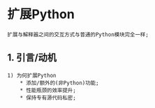 # **扩展Python**



    扩展与解释器之间的交互方式与普通的Python模块完全一样;


## **1. 引言/动机**
    1) 为何扩展Python
        * 添加/额外的(非Python)功能;
        * 性能瓶颈的效率提升;
        * 保持专有源代码私密;
